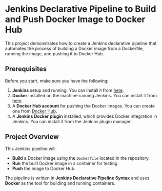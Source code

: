 # Jenkins Declarative Pipeline to Build and Push Docker Image to Docker Hub

This project demonstrates how to create a Jenkins declarative pipeline that automates the process of building a Docker image from a Dockerfile, running the image, and pushing it to Docker Hub.

## Prerequisites

Before you start, make sure you have the following:

1. **Jenkins** setup and running. You can install it from [here](https://www.jenkins.io/download/).
2. **Docker** installed on the machine running Jenkins. You can install it from [here](https://www.docker.com/get-started).
3. A **Docker Hub account** for pushing the Docker images. You can create one from [Docker Hub](https://hub.docker.com/).
4. A **Jenkins Docker plugin** installed, which provides Docker integration in Jenkins. You can install it from the Jenkins plugin manager.

## Project Overview

This Jenkins pipeline will:

- **Build** a Docker image using the `Dockerfile` located in the repository.
- **Run** the built Docker image in a container for testing.
- **Push** the image to Docker Hub.

The pipeline is written in **Jenkins Declarative Pipeline Syntax** and uses **Docker** as the tool for building and running containers.
